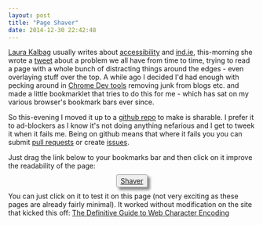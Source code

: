 ```yaml
---
layout: post
title: "Page Shaver"
date: 2014-12-30 22:42:48
---
```


[Laura Kalbag](https://twitter.com/laurakalbag) usually writes about [accessibility](http://laurakalbag.com/tag/accessibility/) and [ind.ie](https://ind.ie/about/manifesto/), this-morning she wrote a [tweet](https://twitter.com/laurakalbag/status/549885194732589056) about a problem we all have from time to time, trying to read a page with a whole bunch of distracting things around the edges - even overlaying stuff over the top. A while ago I decided I'd had enough with pecking around in [Chrome Dev tools](https://developer.chrome.com/devtools) removing junk from blogs etc. and made a little bookmarklet that tries to do this for me - which has sat on my various browser's bookmark bars ever since.

So this-evening I moved it up to a [github repo](https://github.com/thaggie/page-shaver) to make is sharable. I prefer it to ad-blockers as I know it's not doing anything nefarious and I get to tweek it when it fails me. Being on github means that where it fails you you can submit [pull requests](https://github.com/thaggie/page-shaver/pulls) or create [issues](https://github.com/thaggie/page-shaver/issues).

Just drag the link below to your bookmarks bar and then click on it improve the readability of the page:

<div style="text-align: center; ">
<a style="background-color: #EEE;border: 1px solid #999; border-radius: 4px; padding: 4px 8px; box-shadow: 5px 5px 5px #888;" href="javascript:(function(){var%20tag%20=%20document.createElement('script');tag.setAttribute('type','text/javascript');tag.setAttribute('src','//rawgit.com/thaggie/page-shaver/master/ps.js');document.head.appendChild(tag);})();">Shaver</a>
</div>

You can just click on it to test it on this page (not very exciting as these pages are already fairly minimal). It worked without modification on the site that kicked this off: [The Definitive Guide to Web Character Encoding](http://www.sitepoint.com/guide-web-character-encoding)

